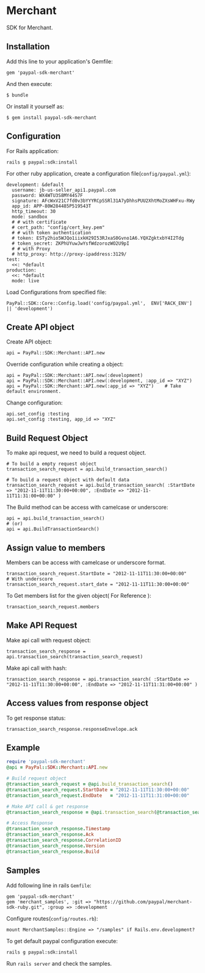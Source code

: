 # Merchant

SDK for Merchant.

## Installation

Add this line to your application's Gemfile:

    gem 'paypal-sdk-merchant'

And then execute:

    $ bundle

Or install it yourself as:

    $ gem install paypal-sdk-merchant

## Configuration

For Rails application:

    rails g paypal:sdk:install

For other ruby application, create a configuration file(`config/paypal.yml`):

    development: &default
      username: jb-us-seller_api1.paypal.com
      password: WX4WTU3S8MY44S7F
      signature: AFcWxV21C7fd0v3bYYYRCpSSRl31A7yDhhsPUU2XhtMoZXsWHFxu-RWy
      app_id: APP-80W284485P519543T
      http_timeout: 30
      mode: sandbox
      # # with certificate
      # cert_path: "config/cert_key.pem"
      # # with token authentication
      # token: ESTy2hio5WJQo1iixkH29I53RJxaS0Gvno1A6.YQXZgktxbY4I2Tdg
      # token_secret: ZKPhUYuwJwYsfWdzorozWO2U9pI
      # # with Proxy
      # http_proxy: http://proxy-ipaddress:3129/
    test:
      <<: *default
    production:
      <<: *default
      mode: live

Load Configurations from specified file:

    PayPal::SDK::Core::Config.load('config/paypal.yml',  ENV['RACK_ENV'] || 'development')

## Create API object

Create API object:

    api = PayPal::SDK::Merchant::API.new

Override configuration while creating a object:

    api = PayPal::SDK::Merchant::API.new(:development)
    api = PayPal::SDK::Merchant::API.new(:development, :app_id => "XYZ")
    api = PayPal::SDK::Merchant::API.new(:app_id => "XYZ")    # Take default environment.

Change configuration:

    api.set_config :testing
    api.set_config :testing, app_id => "XYZ"


## Build Request Object

To make api request, we need to build a request object.

    # To build a empty request object
    transaction_search_request = api.build_transaction_search()

    # To build a request object with default data
    transaction_search_request = api.build_transaction_search( :StartDate => "2012-11-11T11:30:00+00:00", :EndDate => "2012-11-11T11:31:00+00:00" )

The Build method can be access with camelcase or underscore:

    api = api.build_transaction_search()
    # (or)
    api = api.BuildTransactionSearch()

## Assign value to members

Members can be access with camelcase or underscore format.

    transaction_search_request.StartDate = "2012-11-11T11:30:00+00:00"
    # With underscore
    transaction_search_request.start_date = "2012-11-11T11:30:00+00:00"

To Get members list for the given object( For Reference ):

    transaction_search_request.members

## Make API Request

Make api call with request object:

    transaction_search_response = api.transaction_search(transaction_search_request)

Make api call with hash:

    transaction_search_response = api.transaction_search( :StartDate => "2012-11-11T11:30:00+00:00", :EndDate => "2012-11-11T11:31:00+00:00" )

## Access values from response object

To get response status:

    transaction_search_response.responseEnvelope.ack


## Example

```ruby
require 'paypal-sdk-merchant'
@api = PayPal::SDK::Merchant::API.new

# Build request object
@transaction_search_request = @api.build_transaction_search()
@transaction_search_request.StartDate = "2012-11-11T11:30:00+00:00"
@transaction_search_request.EndDate   = "2012-11-11T11:31:00+00:00"

# Make API call & get response
@transaction_search_response = @api.transaction_search(@transaction_search_request)

# Access Response
@transaction_search_response.Timestamp
@transaction_search_response.Ack
@transaction_search_response.CorrelationID
@transaction_search_response.Version
@transaction_search_response.Build
```

## Samples

Add following line in rails `Gemfile`:

    gem 'paypal-sdk-merchant'
    gem 'merchant_samples', :git => "https://github.com/paypal/merchant-sdk-ruby.git", :group => :development

Configure routes(`config/routes.rb`):

    mount MerchantSamples::Engine => "/samples" if Rails.env.development?

To get default paypal configuration execute:

    rails g paypal:sdk:install

Run `rails server` and check the samples.

